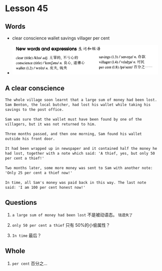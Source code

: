 # Lesson 45

## Words

- clear conscience wallet savings villager per cent

- ![Words](../../../Images/Part2/05/words-45.png)

## A clear conscience

```
The whole village soon learnt that a large sum of money had been lost. Sam Benton, the local butcher, had lost his wallet while taking his savings to the post office.

Sam was sure that the wallet must have been found by one of the villagers, but it was not returned to him.

Three months passed, and then one morning, Sam found his wallet outside his front door.

It had been wrapped up in newspaper and it contained half the money he had lost, together with a note which said: 'A thief, yes, but only 50 per cent a thief!'

Two months later, some more money was sent to Sam with another note: 'Only 25 per cent a thief now!'

In time, all Sam's money was paid back in this way. The last note said: 'I am 100 per cent honest now!'
```

## Questions

1. `a large sum of money had been lost` 不是被动语态。 `钱遗失了`

2. `only 50 per cent a thief` 只有 50%的小偷属性？

3. `In time` 最后？

## Whole

1. `per cent` 百分之...
